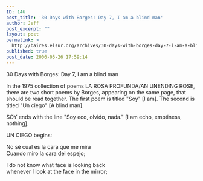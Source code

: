 ```yaml
---
ID: 146
post_title: '30 Days with Borges: Day 7, I am a blind man'
author: Jeff
post_excerpt: ""
layout: post
permalink: >
  http://baires.elsur.org/archives/30-days-with-borges-day-7-i-am-a-blind-man/
published: true
post_date: 2006-05-26 17:59:14
---
```

30 Days with Borges: Day 7, I am a blind man 

In the 1975 collection of poems LA ROSA PROFUNDA/AN UNENDING ROSE, there are two short poems by Borges, appearing on the same page, that should be read together. The first poem is titled "Soy" [I am]. The second   is titled "Un ciego" [A blind man].   

SOY ends with the line "Soy eco, olvido, nada." [I am echo, emptiness, nothing].

UN CIEGO begins:

No sé cual es la cara que me mira<br />
Cuando miro la cara del espejo;<br />

I do not know what face is looking back<br />
whenever I look at the face in the mirror;